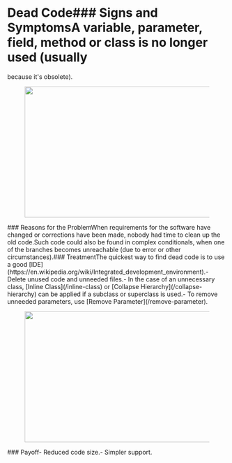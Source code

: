 # Dead Code### Signs and SymptomsA variable, parameter, field, method or class is no longer used (usually

because it's obsolete).<figure class="image">
<img
src="https://refactoring.guru/images/refactoring/content/smells/dead-code-01.png?id=418685bee5de933c472c48efcb5b67a0"
srcset="https://refactoring.guru/images/refactoring/content/smells/dead-code-01-2x.png?id=d9981d853e7e855cf0454fc32aab85a6 2x"
width="500" height="300" />
</figure>### Reasons for the ProblemWhen requirements for the software have changed or corrections have been
made, nobody had time to clean up the old code.Such code could also be found in complex conditionals, when one of the
branches becomes unreachable (due to error or other circumstances).### TreatmentThe quickest way to find dead code is to use a good
[IDE](https://en.wikipedia.org/wiki/Integrated_development_environment).- Delete unused code and unneeded files.- In the case of an unnecessary class, [Inline Class](/inline-class)
    or [Collapse Hierarchy](/collapse-hierarchy) can be applied if a
    subclass or superclass is used.- To remove unneeded parameters, use [Remove
    Parameter](/remove-parameter).<figure class="image">
<img
src="https://refactoring.guru/images/refactoring/content/smells/dead-code-02.png?id=b368f23b7cc88340933b761cf2ad1954"
srcset="https://refactoring.guru/images/refactoring/content/smells/dead-code-02-2x.png?id=bf78ebf643d890b41b60058d8e67d845 2x"
loading="lazy" width="500" height="300" />
</figure>### Payoff- Reduced code size.- Simpler support.
